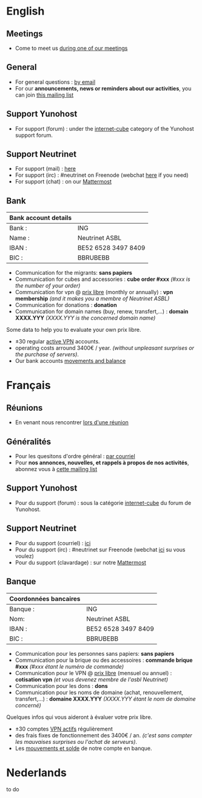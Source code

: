 <!-- TITLE: Contact -->
<!-- SUBTITLE: Reach us, nous joindre, contacteer ons -->

# English
## Meetings
- Come to meet us [during one of our meetings](agenda)

## General

- For general questions :  [by email](mailto:contact@neutrinet.be)
- For our **announcements, news or reminders about our activities**, you can join [this mailing list](https://lists.entransition.be/wws/info/neutrinet)

## Support Yunohost

- For support (forum) : under the [internet-cube](https://forum.yunohost.org/c/support/internet-cube) category of the Yunohost support forum.

## Support Neutrinet

- For support (mail) : [here](mailto:support@neutrinet.be)
- For support (irc) : #neutrinet on Freenode (webchat [here](https://webchat.freenode.net/?channels=neutrinet) if you need)
- For support (chat) : on our [Mattermost](https://chat.neutrinet.be)


## Bank

| Bank account details | |
|---|---|
| Bank :|ING |
| Name :|Neutrinet ASBL |
| IBAN :|BE52 6528 3497 8409 |
| BIC :|BBRUBEBB |

* Communication for the migrants: **sans papiers**
* Communication for cubes and accessories : **cube order #xxx** _(#xxx is the number of your order)_
* Communication for vpn @ [prix libre](https://en.wikipedia.org/wiki/Pay_what_you_want) (monthly or annually) : **vpn membership** _(and it makes you a membre of Neutrinet ASBL)_
* Communication for donations : **donation**
* Communication for domain names (buy, renew, transfert,…) : **domain XXXX.YYY** _(XXXX.YYY is the concerned domain name)_

Some data to help you to evaluate your own prix libre.

* ±30 regular [active VPN](https://status.neutrinet.be/) accounts.
* operating costs arround 3400€ / year.  _(without unpleasant surprises or the purchase of servers)_.  
* Our bank accounts [movements and balance](https://accounting.neutrinet.be/)
# Français

## Réunions

- En venant nous rencontrer [lors d'une réunion](agenda)

## Généralités

- Pour les quesitons d'ordre général :  [par courriel](mailto:contact@neutrinet.be)
- Pour **nos annonces, nouvelles, et rappels à propos de nos activités**, abonnez vous à [cette mailing list](https://lists.entransition.be/wws/info/neutrinet)

## Support Yunohost

- Pour du support (forum) : sous la catégorie [internet-cube](https://forum.yunohost.org/c/support/internet-cube) du forum de Yunohost.

## Support Neutrinet

- Pour du support (courriel) : [ici](mailto:support@neutrinet.be)
- Pour du support (irc) : #neutrinet sur Freenode (webchat [ici](https://webchat.freenode.net/?channels=neutrinet) su vous voulez)
- Pour du support (clavardage) : sur notre [Mattermost](https://chat.neutrinet.be)


## Banque

| Coordonnées bancaires | |
|---|---|
| Banque :|ING |
| Nom:|Neutrinet ASBL |
| IBAN :|BE52 6528 3497 8409 |
| BIC :|BBRUBEBB |

* Communication pour les personnes sans papiers: **sans papiers**
* Communication pour la brique ou des accessoires : **commande brique #xxx** _(#xxx étant le numéro de commande)_ 
* Communication pour le VPN @ [prix libre](https://fr.wikipedia.org/wiki/Prix_libre) (mensuel ou annuel) : **cotisation vpn**  _(et vous devenez membre de l'asbl Neutrinet)_
* Communication pour les dons : **dons**
* Communication pour les noms de domaine (achat, renouvellement, transfert,…) : **domaine XXXX.YYY** _(XXXX.YYY étant le nom de domaine concerné)_

Quelques infos qui vous aideront à évaluer votre prix libre.

* ±30 comptes [VPN actifs](https://status.neutrinet.be/) régulièrement
* des frais fixes de fonctionnement des 3400€ / an.  _(c'est sans compter les mauvaises surprises ou l'achat de serveurs)_.  
* Les [mouvements et solde](https://accounting.neutrinet.be/) de notre compte en banque.
# Nederlands
to do
